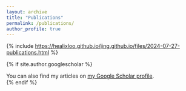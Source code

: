 ```yaml
---
layout: archive
title: "Publications"
permalink: /publications/
author_profile: true
---
```

{% include https://healixloo.github.io/jing.github.io/files/2024-07-27-publications.html %}

{% if site.author.googlescholar %}
  <div class="wordwrap">You can also find my articles on <a href="{{site.author.googlescholar}}">my Google Scholar profile</a>.</div>
{% endif %}


